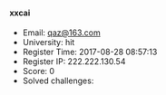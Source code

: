 #### xxcai  

* Email: qaz@163.com  
* University: hit  
* Register Time: 2017-08-28 08:57:13  
* Register IP: 222.222.130.54  
* Score: 0  
* Solved challenges: 
